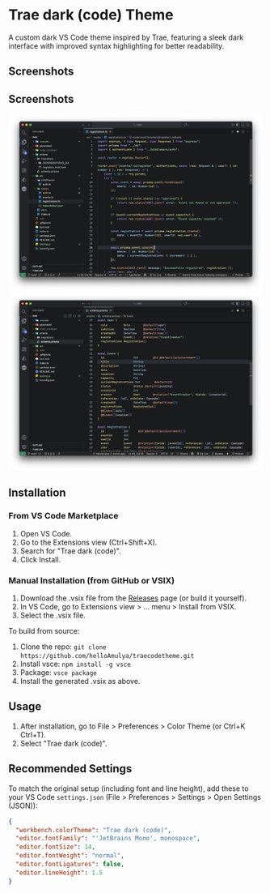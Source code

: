# Trae dark (code) Theme

A custom dark VS Code theme inspired by Trae, featuring a sleek dark interface with improved syntax highlighting for better readability.

## Screenshots
## Screenshots
<img src="./screenshot1.png" alt="Theme preview 1">
<img src="./screenshot2.png" alt="Theme preview 2">


## Installation

### From VS Code Marketplace
1. Open VS Code.
2. Go to the Extensions view (Ctrl+Shift+X).
3. Search for "Trae dark (code)".
4. Click Install.

### Manual Installation (from GitHub or VSIX)
1. Download the .vsix file from the [Releases](https://github.com/yourusername/my-trae-theme/releases) page (or build it yourself).
2. In VS Code, go to Extensions view > ... menu > Install from VSIX.
3. Select the .vsix file.

To build from source:
1. Clone the repo: `git clone https://github.com/helloAmulya/traecodetheme.git`
2. Install vsce: `npm install -g vsce`
3. Package: `vsce package`
4. Install the generated .vsix as above.

## Usage
1. After installation, go to File > Preferences > Color Theme (or Ctrl+K Ctrl+T).
2. Select "Trae dark (code)".

## Recommended Settings
To match the original setup (including font and line height), add these to your VS Code `settings.json` (File > Preferences > Settings > Open Settings (JSON)):

```json
{
  "workbench.colorTheme": "Trae dark (code)",
  "editor.fontFamily": "'JetBrains Mono', monospace",
  "editor.fontSize": 14,
  "editor.fontWeight": "normal",
  "editor.fontLigatures": false,
  "editor.lineHeight": 1.5
}
```